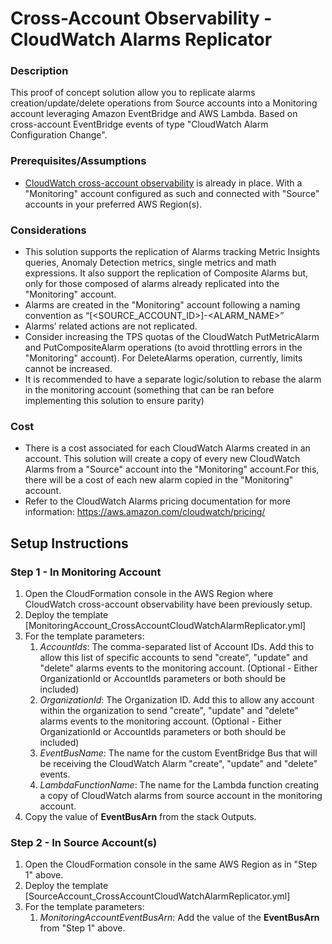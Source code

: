 # Cross-Account Observability - CloudWatch Alarms Replicator

### Description
This proof of concept solution allow you to replicate alarms creation/update/delete operations from Source accounts into a Monitoring account leveraging Amazon EventBridge and AWS Lambda. Based on cross-account EventBridge events of type "CloudWatch Alarm Configuration Change".

### Prerequisites/Assumptions
- [CloudWatch cross-account observability](https://docs.aws.amazon.com/AmazonCloudWatch/latest/monitoring/CloudWatch-Unified-Cross-Account.html) is already in place. With a "Monitoring" account configured as such and connected with "Source" accounts in your preferred AWS Region(s).

### Considerations
- This solution supports the replication of Alarms tracking Metric Insights queries, Anomaly Detection metrics, single metrics and math expressions. It also support the replication of Composite Alarms but, only for those composed of alarms already replicated into the "Monitoring" account.
- Alarms are created in the "Monitoring" account following a naming convention as “[<SOURCE_ACCOUNT_ID>]-<ALARM_NAME>”
- Alarms’ related actions are not replicated.
- Consider increasing the TPS quotas of the CloudWatch PutMetricAlarm and PutCompositeAlarm operations (to avoid throttling errors in the "Monitoring" account). For DeleteAlarms operation, currently, limits cannot be increased.
- It is recommended to have a separate logic/solution to rebase the alarm in the monitoring account (something that can be ran before implementing this solution to ensure parity)

### Cost
- There is a cost associated for each CloudWatch Alarms created in an account. This solution will create a copy of every new CloudWatch Alarms from a "Source" account into the "Monitoring" account.For this, there will be a cost of each new alarm copied in the "Monitoring" account.
- Refer to the CloudWatch Alarms pricing documentation for more information: https://aws.amazon.com/cloudwatch/pricing/

## Setup Instructions

### Step 1 - In Monitoring Account 
1. Open the CloudFormation console in the AWS Region where CloudWatch cross-account observability have been previously setup.
2. Deploy the template [MonitoringAccount_CrossAccountCloudWatchAlarmReplicator.yml]
3. For the template parameters:
   1. *AccountIds*: The comma-separated list of Account IDs. Add this to allow this list of specific accounts to send "create", "update" and "delete" alarms events to the monitoring account. (Optional - Either OrganizationId or AccountIds parameters or both should be included)
   2. *OrganizationId*: The Organization ID. Add this to allow any account within the organization to send "create", "update" and "delete" alarms events to the monitoring account. (Optional - Either OrganizationId or AccountIds parameters or both should be included)
   3. *EventBusName*: The name for the custom EventBridge Bus that will be receiving the CloudWatch Alarm "create", "update" and "delete" events.
   4. *LambdaFunctionName*: The name for the Lambda function creating a copy of CloudWatch alarms from source account in the monitoring account.
4. Copy the value of **EventBusArn** from the stack Outputs.

### Step 2 - In Source Account(s)
1. Open the CloudFormation console in the same AWS Region as in "Step 1" above.
2. Deploy the template [SourceAccount_CrossAccountCloudWatchAlarmReplicator.yml]
3. For the template parameters:
   1. *MonitoringAccountEventBusArn*: Add the value of the **EventBusArn** from "Step 1" above.
